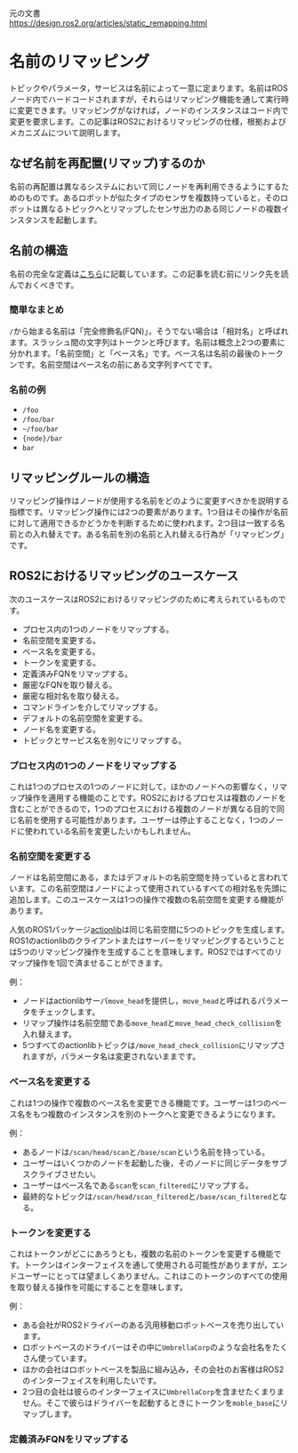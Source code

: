 元の文書  
https://design.ros2.org/articles/static_remapping.html

# 名前のリマッピング

トピックやパラメータ，サービスは名前によって一意に定まります。名前はROSノード内でハードコードされますが，それらはリマッピング機能を通して実行時に変更できます。リマッピングがなければ，ノードのインスタンスはコード内で変更を要求します。この記事はROS2におけるリマッピングの仕様，根拠およびメカニズムについて説明します。

## なぜ名前を再配置(リマップ)するのか

名前の再配置は異なるシステムにおいて同じノードを再利用できるようにするためのものです。あるロボットが似たタイプのセンサを複数持っていると，そのロボットは異なるトピックへとリマップしたセンサ出力のある同じノードの複数インスタンスを起動します。


## 名前の構造
名前の完全な定義は[こちら](http://design.ros2.org/articles/topic_and_service_names.html)に記載しています。この記事を読む前にリンク先を読んでおくべきです。

### 簡単なまとめ
`/`から始まる名前は「完全修飾名(FQN)」，そうでない場合は「相対名」と呼ばれます。スラッシュ間の文字列はトークンと呼びます。名前は概念上2つの要素に分かれます。「名前空間」と「ベース名」です。ベース名は名前の最後のトークンです。名前空間はベース名の前にある文字列すべてです。

### 名前の例
- `/foo`
- `/foo/bar`
- `~/foo/bar`
- `{node}/bar`
- `bar`

## リマッピングルールの構造

リマッピング操作はノードが使用する名前をどのように変更すべきかを説明する指標です。リマッピング操作には2つの要素があります。1つ目はその操作が名前に対して適用できるかどうかを判断するために使われます。2つ目は一致する名前との入れ替えです。ある名前を別の名前と入れ替える行為が「リマッピング」です。

## ROS2におけるリマッピングのユースケース

次のユースケースはROS2におけるリマッピングのために考えられているものです。

- プロセス内の1つのノードをリマップする。
- 名前空間を変更する。
- ベース名を変更する。
- トークンを変更する。
- 定義済みFQNをリマップする。
- 厳密なFQNを取り替える。
- 厳密な相対名を取り替える。
- コマンドラインを介してリマップする。
- デフォルトの名前空間を変更する。
- ノード名を変更する。
- トピックとサービス名を別々にリマップする。

### プロセス内の1つのノードをリマップする

これは1つのプロセスの1つのノードに対して，ほかのノードへの影響なく，リマップ操作を適用する機能のことです。ROS2におけるプロセスは複数のノードを含むことができるので，1つのプロセスにおける複数のノードが異なる目的で同じ名前を使用する可能性があります。ユーザーは停止することなく，1つのノードに使われている名前を変更したいかもしれません。

### 名前空間を変更する

ノードは名前空間にある，またはデフォルトの名前空間を持っていると言われています。この名前空間はノードによって使用されているすべての相対名を先頭に追加します。このユースケースは1つの操作で複数の名前空間を変更する機能があります。

人気のROS1パッケージ[actionlib](wiki.ros.org/actionlib)は同じ名前空間に5つのトピックを生成します。ROS1のactionlibのクライアントまたはサーバーをリマッピングするということは5つのリマッピング操作を生成することを意味します。ROS2ではすべてのリマップ操作を1回で済ませることができます。

例：
- ノードはactionlibサーバ`move_head`を提供し，`move_head`と呼ばれるパラメータをチェックします。
- リマップ操作は名前空間である`move_head`と`move_head_check_collision`を入れ替えます。
- 5つすべてのactionlibトピックは`/move_head_check_collision`にリマップされますが，パラメータ名は変更されないままです。

### ベース名を変更する

これは1つの操作で複数のベース名を変更できる機能です。ユーザーは1つのベース名をもつ複数のインスタンスを別のトークへと変更できるようになります。

例：
- あるノードは`/scan/head/scan`と`/base/scan`という名前を持っている。
- ユーザーはいくつかのノードを起動した後，そのノードに同じデータをサブスクライブさせたい。
- ユーザーはベース名である`scan`を`scan_filtered`にリマップする。
- 最終的なトピックは`/scan/head/scan_filtered`と`/base/scan_filtered`となる。

### トークンを変更する

これはトークンがどこにあろうとも，複数の名前のトークンを変更する機能です。トークンはインターフェイスを通して使用される可能性がありますが，エンドユーザーにとっては望ましくありません。これはこのトークンのすべての使用を取り替える操作を可能にすることを意味します。

例：
- ある会社がROS2ドライバーのある汎用移動ロボットベースを売り出しています。
- ロボットベースのドライバーはその中に`UmbrellaCorp`のような会社名をたくさん使っています。
- ほかの会社はロボットベースを製品に組み込み，その会社のお客様はROS2のインターフェイスを利用したいです。
- 2つ目の会社は彼らのインターフェイスに`UmbrellaCorp`を含ませたくまりません。そこで彼らはドライバーを起動するときにトークンを`moble_base`にリマップします。

### 定義済みFQNをリマップする